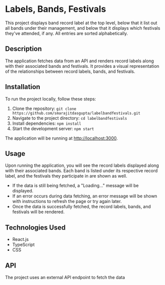 # Labels, Bands, Festivals

This project displays band record label at the top level, below that it list out all bands under their management, and below that it displays which festivals they've attended, if any. All entries are sorted alphabetically.

## Description

The application fetches data from an API and renders record labels along with their associated bands and festivals. It provides a visual representation of the relationships between record labels, bands, and festivals.

## Installation

To run the project locally, follow these steps:

1. Clone the repository: `git clone https://github.com/smarajitdasgupta/labelbandfestivals.git`
2. Navigate to the project directory: `cd labelbandfestivals`
3. Install dependencies: `npm install`
4. Start the development server: `npm start`

The application will be running at [http://localhost:3000](http://localhost:3000).

## Usage

Upon running the application, you will see the record labels displayed along with their associated bands. Each band is listed under its respective record label, and the festivals they participate in are shown as well.

- If the data is still being fetched, a "Loading..." message will be displayed.
- If an error occurs during data fetching, an error message will be shown with instructions to refresh the page or try again later.
- Once the data is successfully fetched, the record labels, bands, and festivals will be rendered.

## Technologies Used

- React.js
- TypeScript
- CSS

## API

The project uses an external API endpoint to fetch the data
